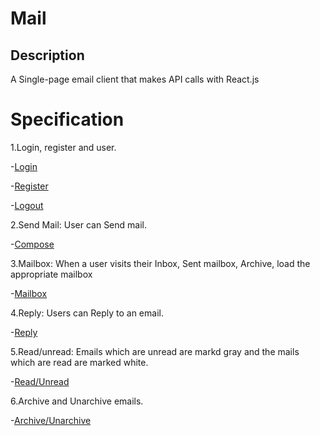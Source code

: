 # Mail

## Description

A Single-page email client that makes API calls with React.js

# Specification

1.Login, register and user.

-[Login](./static/Login.gif)

-[Register](./static/Register.gif)

-[Logout](./static/Logout.gif)

2.Send Mail: User can Send mail.

-[Compose](./static/Compose.gif)

3.Mailbox: When a user visits their Inbox, Sent mailbox, Archive, load the appropriate mailbox

-[Mailbox](./static/Mailbox.gif)

4.Reply: Users can Reply to an email.

-[Reply](./static/Reply.gif)

5.Read/unread: Emails which are unread are markd gray and the mails which are read are marked white.

-[Read/Unread](./static/Read-Unread.gif)

6.Archive and Unarchive emails.

-[Archive/Unarchive](./static/Archive-Unarchive.gif)
